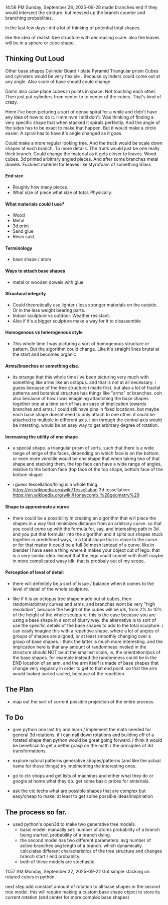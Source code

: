 14:56 PM Sunday, September 28, 2025-09-28
made branches end if they would intersect the strcture. 
but messed up the branch counter and branching probablities. 

in the last few days i did a lot of thinking of potential total shapes. 

like the idea of realisti tree structure with decreasing scale. 
also the leaves will be in a sphere or cube shape. 







## Thinking Out Loud



Other base shapes 
Cylinder 
Board / plate 
Pyramid 
Triangular prism 
Cubes and  cylinders would be very flexible .
Because cylinders could come out at any angle. 
Also scale of base should could change. 

Damn also cube place cubes in points in space. Not touching each other. 
Then just put cylinders from center to to center of the cubes. 
That's kind of crazy. 

Hmm I've been picturing a sort of dense spiral for a while and didn't have any idea of how to do it. 
Hmm nvm I still don't. 
Was thinking of finding a very specific shape that when stacked it spirals perfectly. And the angle of the sides has to be exact to make that happen. 
But it would make a circle easier. 
A spiral has to have it's angle changed as it goes. 


Could make a more regular looking tree. 
And the truck would be scale down shapes at each branch. To more details.
The trunk would just be one really thick branch. 
Could change the material as it gets closer to leaves. 
Wood cubes. 3d printed arbitrary angled pieces. 
And after some branches metal dowels. 
Fuckiest matériel for leaves like styrofoam of something 
Glass 



#### End size
 - Roughly how many pieces. 
 - What size of piece what size of total. Physically. 


#### What materials could I use?
- Wood
- Metal
- 3d print 
- Sand glue
- Resin cast 

#### Terminology
- base shape / atom

#### Ways to attach base shapes
- metal or wooden dowels with glue

#### Structural integrity
- Could theoretically use lighter / less stronger materials on the outside. Or in the less weight bearing parts. 
- Indoor sculpture vs outdoor. Weather resistant. 
- Also if it's a bigger sculpture make a way for it to disassemble 

#### Homogenous vs heterogenous style
- This whole time I was picturing a sort of homogenous structure or pattern. But the algorithm could change. Like it's straight lines brutal at the start and becomes organic 

#### Arms/branches or something else. 
 - its strange that this whole time i've been picturing very much with something like arms like an octopus. 
and that is not at all necessary. 
i guess because of the tree structure i made first. 
but also a lot of fractal patterns and botanical structure has things like "arms" or branches. 
ooh also because of how i was imagining attactching the base shapes together one at a time sort of has an ease of implication towards branches and arms. 
I could still have pins in fixed locations. but maybe each base shape doesnt need to only attach to one other. it could be attached to multiple in different axis. 
i pin through the central axis would be intersting. 
would be an easy way to get arbitrary degree of rotation.

#### Increasing the utility of one shape
- a special shape. 
a triangular prism of sorts. 
such that there is a wide range of anlge of the faces, depending on which face is on the bottom. 
or
even more versitile
would be one shape that when taking two of that shape and stacking them, the top face can have a wide range of angles, relative to the bottom face (top face of the top shape, bottom face of the bottom shape)

- i guess tessellation/tiling is a whole thing. 
https://en.wikipedia.org/wiki/Tessellation
3d tessellation:
https://en.wikipedia.org/wiki/Honeycomb_%28geometry%29

#### Shape to approximate a curve
- there could be a possibility in creating an algorithm that will place the shapes in a way that minimizes distance from an arbitrary curve. 
so that you could come up with the formula for, say, and interesting path in 3d. 
and you put that formular into the algorithm and it spits out shapes stuck together in predefined ways, in a total shape that is close to the curve. 
or for that matter it could be a full 3d mesh isntead of a curve. 
like in blender i have seen a thing where it makes your object out of lego. that is a very similar idea. except that the lego could connet with itself maybe in more complicated wasy idk. 
that is probbaly out of my scope. 

#### Perception of level of detail
- there will definitely be a sort of issue / balance when it comes to the level of detail of the whole sculpture. 

- like if it is an octopus tree shape made out of cubes, then random/arbitrary curves and arms, and branches wont be very "high resolution", because the height of the cubes will be idk, from 2% to 10% of the height of the whole sculpture. this is the case becasue you are using a base shape in a sort of blurry way. 
the alternative is to sort of use the specific details of the base shapes to add to the total sculpture. i can easily imagine this with a repetitive shape. where a lot of angles of groups of shapes are aligned, or at least smoothly changing over a group of base shapes. 
i think the latter is much more interesting. 
and the implication here is that any amount of randomness involed in the structure should NOT be at the smallest scale, ie, the orientation/pos of the base shapes. for example instead the randomness could be in the END location of an arm. and the arm itself is made of base shapes that change very regularly in order to get to that end point. 
so that the arm would looked sorted scaled, because of the repetition. 







## The Plan
- map out the sort of current possible projection of the entire process. 




## To Do

- give python one last try and learn / implement the math needed for general 3d rotations. 
if i can nail down rotations and building off of a rotated shape than python would be great going forward. 
i think it would be beneficial to get a better grasp on the math / the principles of 3d transformations. 

- explore
natural patterns
generative shapes/patterns
(and like the actual name for those things)
try implmenting the interesting ones. 


- go to ctc shops and get lists of machines and either what they do or google at home what they do. 
get some basic prices for amterials. 

- ask the ctc techs what are possible shapes that are complex but easy/cheap to make. 
at least to get some possible ideas/inspiriation








## The process so far. 

- used python's open3d to make two generative tree models. 
	- basic model: manually set:
number of atoms
probability of a branch being started. 
probability of a branch dying. 
	- the second model has two different parameters. 
	avg number of active branches
	avg length of a branch. 
	which dynamically calculates different characteristics of the tree structure and changes branch start / end probablity. 
	- both of these models are stochastic. 

11:57 AM Monday, September 22, 2025-09-22
Got simple stacking on rotated cubes in python. 

next step add constant amount of rotation to all base shapes in the second tree model. 
this will require making a custom base shape object to store its current rotation (and center for more complex base shapes)
















